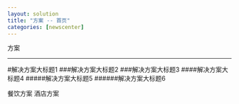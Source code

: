 ```yaml
---
layout: solution
title: "方案 -- 首页"
categories: [newscenter]
---
```

方案
<hr/>
#解决方案大标题1
###解决方案大标题2
###解决方案大标题3
####解决方案大标题4
#####解决方案大标题5
######解决方案大标题6

餐饮方案
酒店方案
